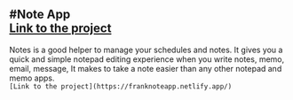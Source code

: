 #Note App\
[Link to the project](https://franknoteapp.netlify.app/)
---
Notes is a good helper to manage your schedules and notes. It gives you a quick and simple notepad editing experience when you write notes, memo, email, message, It makes to take a note easier than any other notepad and memo apps.\
``[Link to the project](https://franknoteapp.netlify.app/)``